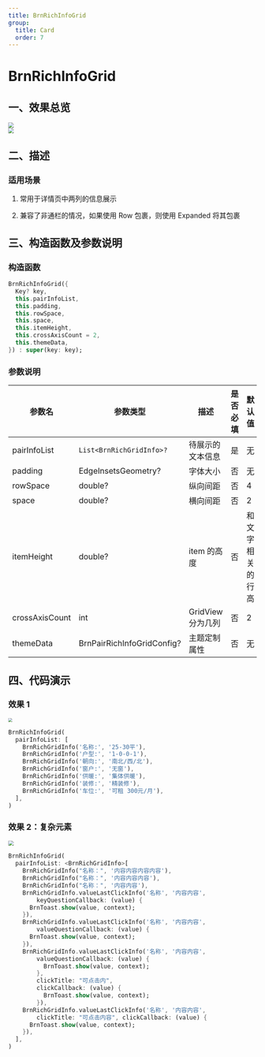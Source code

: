 ```yaml
---
title: BrnRichInfoGrid
group:
  title: Card
  order: 7
---
```


# BrnRichInfoGrid

## 一、效果总览

<img src="./img/BrnRichInfoGridDemo1.png" style="zoom:67%;" />
<br />
<img src="./img/BrnRichInfoGridDemo2.png" style="zoom:67%;" />

## 二、描述

### 适用场景

1. 常用于详情页中两列的信息展示

2. 兼容了非通栏的情况，如果使用 Row 包裹，则使用 Expanded 将其包裹

## 三、构造函数及参数说明

### 构造函数

```dart
BrnRichInfoGrid({
  Key? key,
  this.pairInfoList,
  this.padding,
  this.rowSpace,
  this.space,
  this.itemHeight,
  this.crossAxisCount = 2,
  this.themeData,
}) : super(key: key);
```

### 参数说明

| **参数名**     | **参数类型**               | **描述**          | **是否必填** | **默认值**       |
| -------------- | -------------------------- | ----------------- | ------------ | ---------------- |
| pairInfoList   | `List<BrnRichGridInfo>?`   | 待展示的文本信息  | 是           | 无               |
| padding        | EdgeInsetsGeometry?        | 字体大小          | 否           | 无               |
| rowSpace       | double?                    | 纵向间距          | 否           | 4                |
| space          | double?                    | 横向间距          | 否           | 2                |
| itemHeight     | double?                    | item 的高度       | 否           | 和文字相关的行高 |
| crossAxisCount | int                        | GridView 分为几列 | 否           | 2                |
| themeData      | BrnPairRichInfoGridConfig? | 主题定制属性      | 否           | 无               |

## 四、代码演示

### 效果 1

<img src="./img/BrnRichInfoGridDemo1.png" style="zoom:50%;" />

```dart
BrnRichInfoGrid(
  pairInfoList: [
    BrnRichGridInfo('名称:', '25-30平'),
    BrnRichGridInfo('户型:', '1-0-0-1'),
    BrnRichGridInfo('朝向:', '南北/西/北'),
    BrnRichGridInfo('窗户:', '无窗'),
    BrnRichGridInfo('供暖:', '集体供暖'),
    BrnRichGridInfo('装修:', '精装修'),
    BrnRichGridInfo('车位:', '可租 300元/月'),
  ],
)
```

### 效果 2：复杂元素

<img src="./img/BrnRichInfoGridDemo2.png" style="zoom:67%;" />

```dart
BrnRichInfoGrid(
  pairInfoList: <BrnRichGridInfo>[
    BrnRichGridInfo("名称：", '内容内容内容内容'),
    BrnRichGridInfo("名称：", '内容内容内容'),
    BrnRichGridInfo("名称：", '内容内容'),
    BrnRichGridInfo.valueLastClickInfo('名称', '内容内容',
        keyQuestionCallback: (value) {
      BrnToast.show(value, context);
    }),
    BrnRichGridInfo.valueLastClickInfo('名称', '内容内容',
        valueQuestionCallback: (value) {
      BrnToast.show(value, context);
    }),
    BrnRichGridInfo.valueLastClickInfo('名称', '内容内容',
        valueQuestionCallback: (value) {
          BrnToast.show(value, context);
        },
        clickTitle: "可点击内",
        clickCallback: (value) {
          BrnToast.show(value, context);
        }),
    BrnRichGridInfo.valueLastClickInfo('名称', '内容内容',
        clickTitle: "可点击内容", clickCallback: (value) {
      BrnToast.show(value, context);
    }),
  ],
)
```
